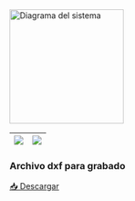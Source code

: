 

<img src="https://anapaumen168.github.io/miportafolio_mecatronica/Proyecto_de_Ingenier%C3%ADa/imagenes/disenostitch.png" alt="Diagrama del sistema" width="200">

| ![](https://anapaumen168.github.io/miportafolio_mecatronica/Proyecto_de_Ingenier%C3%ADa/imagenes/calcado%20de%20stitch.png) | ![](https://anapaumen168.github.io/miportafolio_mecatronica/Proyecto_de_Ingenier%C3%ADa/imagenes/preview%20de%20dxf.png) |
|---------------------------|--------------------------|

### Archivo dxf para grabado

<p><a href="https://anapaumen168.github.io/miportafolio_mecatronica/Proyecto_de_Ingenier%C3%ADa/imagenes/preview%20de%20dxf.png" target="_blank">📥 Descargar </a></p>